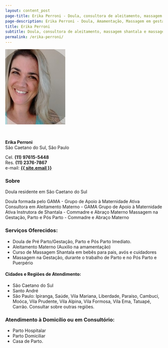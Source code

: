 ```yaml
---
layout: content_post
page-title: Erika Perroni - Doula, consultora de aleitamento, massagem shantala e massagem materna
page-description: Erika Perroni - Doula, Amamentação, Massagem em gestantes e shantala em bebês
title: Erika Perroni
subtitle: Doula, consultora de aleitamento, massagem shantala e massagem materna
permalink: /erika-perroni/
---
```


<div class="row block">
  <div class="col-md-3 col-sm-12">
    <div class="block">
      <img style="width: initial;" src="/img/perfil2.jpg" alt="Erika Perroni">
    </div>
  </div>
  <div class="col-md-9 col-sm-12">
    <div class="block">
      <p>&nbsp;</p>
      <p>
        <strong>Erika Perroni</strong><br>
        São Caetano do Sul, São Paulo
      </p>
      <p>
        Cel. <strong>(11) 97615-5448</strong><br>
        Res. <strong>(11) 2376-7867</strong><br>
        e-mail: <a href="mailto:{{ site.encryptedemail }}" onclick="this.href=this.href.replace(/ /g,'')"><strong>{{ site.email }}</strong></a>
      </p>
    </div>
  </div>
</div>

### Sobre
Doula residente em São Caetano do Sul

Doula formada pelo GAMA - Grupo de Apoio à Maternidade Ativa
Consultora em Aleitamento Materno - GAMA Grupo de Apoio à Maternidade Ativa
Instrutora de Shantala - Commadre e Abraço Materno
Massagem na Gestação, Parto e Pós Parto - Commadre e Abraço Materno

### Serviços Oferecidos:
- Doula de Pré Parto/Gestação, Parto e Pós Parto Imediato.
- Aleitamento Materno (Auxilio na amamentação)
- Curso de Massagem Shantala em bebês para pais, avós e cuidadores
- Massagem na Gestação, durante o trabalho de Parto e no Pós Parto e Puerpério

#### Cidades e Regiões de Atendimento:
- São Caetano do Sul
- Santo André
- São Paulo: Ipiranga, Saúde, Vila Mariana, Liberdade, Paraíso, Cambuci, Moóca, Vila Prudente, Vila Alpina, Vila Formosa, Vila Ema, Tatuapé, Carrão. Consultar sobre outras regiões.

### Atendimento à Domicílio ou em Consultório:
- Parto Hospitalar
- Parto Domiciliar
- Casa de Parto.
